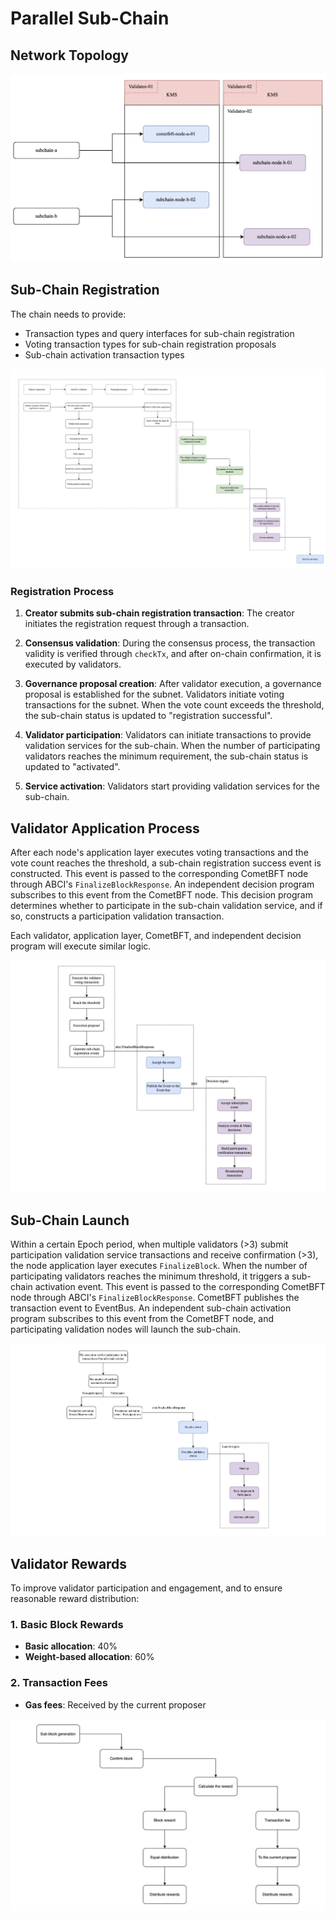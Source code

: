 
# Parallel Sub-Chain

## Network Topology
![Network Topology](../assets/pc-network.jpg)

## Sub-Chain Registration

The chain needs to provide:
- Transaction types and query interfaces for sub-chain registration
- Voting transaction types for sub-chain registration proposals
- Sub-chain activation transaction types

![Sub-Chain Registration](../assets/pc-register.jpg)

### Registration Process

1. **Creator submits sub-chain registration transaction**: The creator initiates the registration request through a transaction.

2. **Consensus validation**: During the consensus process, the transaction validity is verified through `checkTx`, and after on-chain confirmation, it is executed by validators.

3. **Governance proposal creation**: After validator execution, a governance proposal is established for the subnet. Validators initiate voting transactions for the subnet. When the vote count exceeds the threshold, the sub-chain status is updated to "registration successful".

4. **Validator participation**: Validators can initiate transactions to provide validation services for the sub-chain. When the number of participating validators reaches the minimum requirement, the sub-chain status is updated to "activated".

5. **Service activation**: Validators start providing validation services for the sub-chain.

## Validator Application Process

After each node's application layer executes voting transactions and the vote count reaches the threshold, a sub-chain registration success event is constructed. This event is passed to the corresponding CometBFT node through ABCI's `FinalizeBlockResponse`. An independent decision program subscribes to this event from the CometBFT node. This decision program determines whether to participate in the sub-chain validation service, and if so, constructs a participation validation transaction.

Each validator, application layer, CometBFT, and independent decision program will execute similar logic.

![Validator Process](../assets/pc-validator.jpg)

## Sub-Chain Launch

Within a certain Epoch period, when multiple validators (>3) submit participation validation service transactions and receive confirmation (>3), the node application layer executes `FinalizeBlock`. When the number of participating validators reaches the minimum threshold, it triggers a sub-chain activation event. This event is passed to the corresponding CometBFT node through ABCI's `FinalizeBlockResponse`. CometBFT publishes the transaction event to EventBus. An independent sub-chain activation program subscribes to this event from the CometBFT node, and participating validation nodes will launch the sub-chain.

![Sub-Chain Launch](../assets/pc-launch.jpg)

## Validator Rewards

To improve validator participation and engagement, and to ensure reasonable reward distribution:

### 1. Basic Block Rewards
- **Basic allocation**: 40%
- **Weight-based allocation**: 60%

### 2. Transaction Fees
- **Gas fees**: Received by the current proposer

![Validator Rewards](../assets/pc-reward.jpg)

